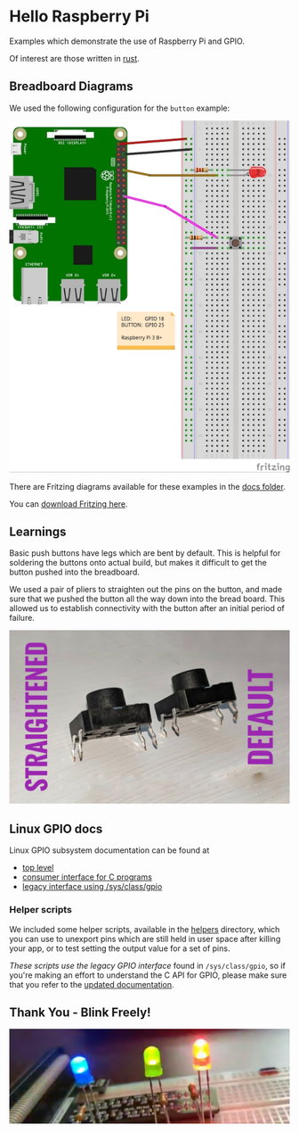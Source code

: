 # Hello Raspberry Pi 

Examples which demonstrate the use of Raspberry Pi and GPIO.

Of interest are those written in [rust](rs).

## Breadboard Diagrams

We used the following configuration for the `button`
example:

![button configuration](doc/button.jpg)

There are Fritzing diagrams available for these examples
in the [docs folder](docs).

You can [download Fritzing here](http://fritzing.org/home/).

## Learnings

Basic push buttons have legs which are bent by default.
This is helpful for soldering the buttons onto actual build,
but makes it difficult to get the button pushed into the
breadboard.

We used a pair of pliers to straighten out the pins on the
button, and made sure that we pushed the button all the
way down into the bread board.  This allowed us to establish
connectivity with the button after an initial period of failure.

![Before straightening out button legs](img/bent_legs.jpg)

## Linux GPIO docs

Linux GPIO subsystem documentation can be found at

* [top level](https://www.kernel.org/doc/Documentation/gpio/)
* [consumer interface for C programs](https://www.kernel.org/doc/Documentation/gpio/consumer.txt)
* [legacy interface using /sys/class/gpio](https://www.kernel.org/doc/Documentation/gpio/gpio-legacy.txt)

### Helper scripts

We included some helper scripts, available in the [helpers](helpers) directory,
which you can use to unexport pins which are still held in user
space after killing your app, or to test setting the output
value for a set of pins.

_These scripts use the legacy GPIO interface_ found in `/sys/class/gpio`, so if you're making an effort to understand
the C API for GPIO, please make sure that you refer to the [updated documentation](https://www.kernel.org/doc/Documentation/gpio/consumer.txt).

## Thank You - Blink Freely!

![blink freely](img/flashy.jpg)
